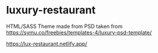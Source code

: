 # luxury-restaurant
HTML/SASS Theme made from PSD taken from https://symu.co/freebies/templates-4/luxury-psd-template/

https://lux-restaurant.netlify.app/
